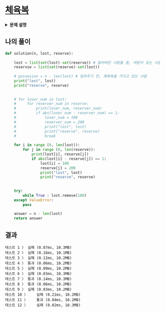 # [체육복](https://programmers.co.kr/learn/courses/30/lessons/42862)

<details>
<summary><strong>문제 설명</strong></summary>
<div markdown="1">
점심시간에 도둑이 들어, 일부 학생이 체육복을 도난당했습니다. 다행히 여벌 체육복이 있는 학생이 이들에게 체육복을 빌려주려 합니다. 학생들의 번호는 체격 순으로 매겨져 있어, 바로 앞번호의 학생이나 바로 뒷번호의 학생에게만 체육복을 빌려줄 수 있습니다. 예를 들어, 4번 학생은 3번 학생이나 5번 학생에게만 체육복을 빌려줄 수 있습니다. 체육복이 없으면 수업을 들을 수 없기 때문에 체육복을 적절히 빌려 최대한 많은 학생이 체육수업을 들어야 합니다.
<br><br>
전체 학생의 수 n, 체육복을 도난당한 학생들의 번호가 담긴 배열 lost, 여벌의 체육복을 가져온 학생들의 번호가 담긴 배열 reserve가 매개변수로 주어질 때, 체육수업을 들을 수 있는 학생의 최댓값을 return 하도록 solution 함수를 작성해주세요.
<br><br>
제한사항<br>
전체 학생의 수는 2명 이상 30명 이하입니다.<br>
체육복을 도난당한 학생의 수는 1명 이상 n명 이하이고 중복되는 번호는 없습니다.<br>
여벌의 체육복을 가져온 학생의 수는 1명 이상 n명 이하이고 중복되는 번호는 없습니다.<br>
여벌 체육복이 있는 학생만 다른 학생에게 체육복을 빌려줄 수 있습니다.<br>
여벌 체육복을 가져온 학생이 체육복을 도난당했을 수 있습니다. 이때 이 학생은 체육복을 하나만 도난당했다고 가정하며, 남은 체육복이 하나이기에 다른 학생에게는 체육복을 빌려줄 수 없습니다.<br><br>
입출력 예<br>
n	lost	reserve	return<br>
5	[2, 4]	[1, 3, 5]	5<br>
5	[2, 4]	[3]	4<br>
3	[3]	[1]	2<br><br>
입출력 예 설명<br>
예제 #1<br>
1번 학생이 2번 학생에게 체육복을 빌려주고, 3번 학생이나 5번 학생이 4번 학생에게 체육복을 빌려주면 학생 5명이 체육수업을 들을 수 있습니다.<br>
<br>
예제 #2<br>
3번 학생이 2번 학생이나 4번 학생에게 체육복을 빌려주면 학생 4명이 체육수업을 들을 수 있습니다.

</div>
</details>


## 나의 풀이
```python
def solution(n, lost, reserve):
    
    lost = list(set(lost)-set(reserve)) # 잃어버린 사람들 중, 여분이 있는 사람은 제외
    reservse = list(set(reserve)-set(lost))
    
    # possesion = n - len(lost) # 빌려주기 전, 체육복을 가지고 있는 사람
    print("lost", lost)
    print("reserve", reserve)
    
    
    # for loser_num in lost:
    #     for reserver_num in reserve:
    #         print(loser_num, reserver_num)
    #         if abs(loser_num - reserver_num) == 1:
    #             loser_num = 100
    #             reserver_num = 200
    #             print("lost", lost)
    #             print("reserve", reserve)
    #             break
                
    for i in range (0, len(lost)):
        for j in range (0, len(reserve)):
            print(lost[i], reserve[j])
            if abs(lost[i] - reserve[j]) == 1:
                lost[i] = 100
                reserve[j] = 200
                print("lost", lost)
                print("reserve", reserve)
            
                
    try:
        while True : lost.remove(100)
    except ValueError:
        pass
    
    answer = n - len(lost)
    return answer
```

## 결과
```
테스트 1 〉	실패 (0.07ms, 10.3MB)
테스트 2 〉	실패 (0.16ms, 10.1MB)
테스트 3 〉	실패 (0.12ms, 10.2MB)
테스트 4 〉	통과 (0.06ms, 10.2MB)
테스트 5 〉	실패 (0.09ms, 10.2MB)
테스트 6 〉	실패 (0.03ms, 10.3MB)
테스트 7 〉	통과 (0.14ms, 10.3MB)
테스트 8 〉	통과 (0.06ms, 10.2MB)
테스트 9 〉	실패 (0.03ms, 10.2MB)
테스트 10 〉	실패 (0.21ms, 10.2MB)
테스트 11 〉	통과 (0.04ms, 10.2MB)
테스트 12 〉	실패 (0.02ms, 10.3MB)
```
